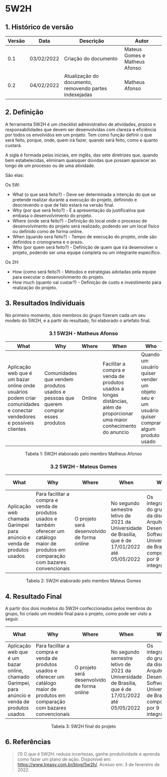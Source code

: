 # 5W2H

## 1. Histórico de versão

<center>

| Versão | Data       | Descrição                                           | Autor        |
| ------ | ---------- | --------------------------------------------------- | ------------ |
| 0.1    | 03/02/2022 | Criação do documento                                | Mateus Gomes e Matheus Afonso |
| 0.2    | 04/02/2022 | Atualização do documento, removendo partes indesejadas                                | Matheus Afonso |

</center>

## 2. Definição

A ferramenta 5W2H é um checklist administrativo de atividades, prazos e responsabilidades que devem ser desenvolvidas com clareza e eficiência por todos os envolvidos em um projeto. Tem como função definir o que será feito, porque, onde, quem irá fazer, quando será feito, como e quanto custará.

A sigla é formada pelas iniciais, em inglês, das sete diretrizes que, quando bem estabelecidas, eliminam quaisquer dúvidas que possam aparecer ao longo de um processo ou de uma atividade.

São elas:

Os 5W:

  - What (o que será feito?) - Deve ser determinada a intenção do que se pretende realizar durante a execução do projeto, definindo e descrevendo o que de fato estará na versão final.
  - Why (por que será feito?) - É a apresentação da justificativa que embasa o desenvolvimento do projeto.
  - Where (onde será feito?) - Definição do local onde o processo de desenvolvimento do projeto será realizado, podendo ser um local físico ou definido como de forma online.
  - When (quando será feito?) - Tempo de execução do projeto, onde são definidos o cronograma e o prazo.
  - Who (por quem será feito?) - Definição de quem que irá desenvolver o projeto, podendo ser uma equipe completa ou um integrante específico.

Os 2H:

  - How (como será feito?) - Métodos e estratégias adotadas pela equipe para executar o desenvolvimento do projeto.
  - How much (quanto vai custar?) - Definição de custo e investimento para realização do projeto.

## 3. Resultados Individuais

No primeiro momento, dois membros do grupo fizeram cada um seu modelo do 5W2H, e a partir do resultado, foi elaborado o artefato final.

<center>

### 3.1 5W2H - Matheus Afonso
| What | Why | Where | When | Who | How | How much |
| ---- | --- | ----- | ---- | --- | --- | -------- |
| Aplicação web que é um bazar online onde usuários podem criar comunidades e conectar vendedores e possíveis clientes | Comunidades que vendem produtos usados e pessoas que querem comprar esses produtos | Online | Facilitar a compra e venda de produtos usados a longas distâncias, além de proporcionar uma maior conhecimento do anuncio | Quando um usuário quiser vender um objeto seu e um usuário quiser comprar algum produto usado | Acessando a aplicação e anunciando/comprando o produto | O aplicativo é gratuito para anunciar produtos, porém cabe ao usuário pagar o valor do produto em que está interessado |

<figcaption>Tabela 1: 5W2H elaborado pelo membro Matheus Afonso</figcaption>

### 3.2 5W2H - Mateus Gomes
| What | Why | Where | When | Who | How | How much |
| ---- | --- | ----- | ---- | --- | --- | -------- |
| Aplicação web chamada Garimpei para anúncio e venda de produtos usados | Para facilitar a compra e venda de produtos usados e também oferecer um catálogo maior de produtos em comparação com bazares convencionais | O projeto será desenvolvido de forma online | No segundo semestre letivo de 2021 da Universidade de Brasília, que é de 17/01/2022 até 05/05/2022 | Os integrantes do grupo 5 da disciplina Arquitetura e Desenho de Software da Universidade de Brasília, composto por 9 integrantes | Utilizando métodos ágeis | O custo do projeto será o tempo destinado para a disciplina por parte dos membros do grupo |

<figcaption>Tabela 2: 5W2H elaborado pelo membro Mateus Gomes</figcaption>

</center>


## 4. Resultado Final

A partir dos dois modelos do 5W2H confeccionados pelos membros do grupo, foi criado um modelo final para o projeto, como pode ser visto a seguir.

<center>

| What | Why | Where | When | Who | How | How much |
| ---- | --- | ----- | ---- | --- | --- | -------- |
| Aplicação web que é um bazar online, chamado Garimpei, para anúncio e venda de produtos usados | Para facilitar a compra e venda de produtos usados e oferecer um catálogo maior de produtos em comparação com bazares convencionais | O projeto será desenvolvido de forma online | No segundo semestre letivo de 2021 da Universidade de Brasília, que é de 17/01/2022 até 05/05/2022 | Os integrantes do grupo 5 da disciplina Arquitetura e Desenho de Software da Universidade de Brasília, composto por 9 integrantes | Utilizando metodologias ágeis | O custo do projeto será o tempo destinado para a disciplina por parte dos membros do grupo |

<figcaption>Tabela 3: 5W2H final do projeto</figcaption>

</center>

## 6. Referências

> [1] O que é 5W2H: reduza incertezas, ganhe produtividade e aprenda como fazer um plano de ação. Disponível em: <https://www.treasy.com.br/blog/5w2h/>. Acesso em: 3 de fevereiro de 2022.